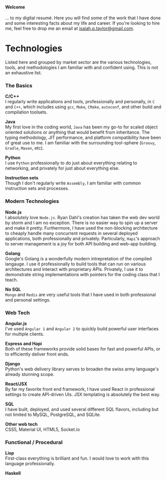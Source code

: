 #### Welcome
... to my digital resumé. Here you will find some of the work that I have done and some interesting facts about my life and career. If you're looking to hire me, feel free to drop me an email at [isaiah.p.taylor@gmail.com](mailto:isaiah.p.taylor@gmail.com).

# Technologies
Listed here and grouped by market sector are the various technologies, tools, and methodologies I am familiar with and confident using. This is not an exhaustive list.

### The Basics

**C/C++**  
I regularly write applications and tools, professionally and personally, in `C` and `C++`, which includes using `gcc`, `Make`, `CMake`, `autoconf`, and other build and compilation toolsets.

**Java**  
My first love in the coding world, `Java` has been my go-to for scaled object oriented solutions or anything that would benefit from inheritance. The typing methodology, JIT performance, and platform compatibility have been of great use to me. I am familiar with the surrounding tool-sphere (`Groovy`, `Gradle`, `Maven`, etc).

**Python**  
I use `Python` professionally to do just about everything relating to networking, and privately for just about everything else.

**Instruction sets**  
Though I don't regularly write `Assembly`, I am familiar with common instruction sets and processes.


### Modern Technologies

**Node.js**  
I absolutely love `Node.js`. Ryan Dahl's creation has taken the web dev world by storm and I am no exception. There is no easier way to spin up a server and make it pretty. Furthermore, I have used the non-blocking architecture to cheaply handle many concurrent requests in several deployed applications, both professionally and privately. Particularly, `Hapi`'s approach to server management is a joy for both API building and web-app building.

**Golang**  
Google's Golang is a wonderfully modern intrepretation of the compiled langauge. I use it professionally to build tools that can run on various architectures and interact with proprietary APIs. Privately, I use it to demonstrate string implementations with pointers for the coding class that I teach.

**No SQL**  
`Mongo` and `Redis` are very useful tools that I have used in both professional and personal settings.


### Web Tech

**Angular.js**  
I've used `Angular 1` and `Angular 2` to quickly build powerful user interfaces for multiple clients.

**Express and Hapi**  
Both of these frameworks provide solid bases for fast and powerful APIs, or to efficiently deliver front ends.

**Django**  
Python's web delivery library serves to broaden the swiss army language's already stunning scope.

**React/JSX**  
By far my favorite front end framework, I have used React in professional settings to create API-driven UIs. JSX templating is absolutely the best way.

**SQL**  
I have built, deployed, and used several different SQL flavors, including but not limited to MySQL, PostgreSQL, and SQLite.

**Other web tech**  
CSS5, Material UI, HTML5, Socket.io


### Functional / Procedural

**Lisp**  
First-class everything is brilliant and fun. I would love to work with this language professionally.

**Haskell**  

